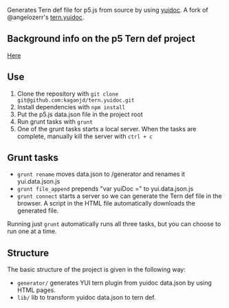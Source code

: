 Generates Tern def file for p5.js from source by using [yuidoc](https://github.com/yui/yuidoc/). A fork of @angelozerr's [tern.yuidoc](https://github.com/angelozerr/tern.yuidoc).
 
## Background info on the p5 Tern def project
[Here](https://gist.github.com/kaganjd/32c87c49fda5f61b78aa2b88993daca4)

## Use
1.  Clone the repository with `git clone git@github.com:kaganjd/tern.yuidoc.git`
2.  Install dependencies with `npm install`
3.  Put the p5.js data.json file in the project root
3.  Run grunt tasks with `grunt`
4.  One of the grunt tasks starts a local server. When the tasks are complete, manually kill the server with `ctrl + c`

## Grunt tasks
 * `grunt rename` moves data.json to /generator and renames it yui.data.json.js
 * `grunt file_append` prepends "var yuiDoc =" to yui.data.json.js
 * `grunt connect` starts a server so we can generate the Tern def file in the browser. A script in the HTML file automatically downloads the generated file.

Running just `grunt` automatically runs all three tasks, but you can choose to run one at a time.

## Structure
The basic structure of the project is given in the following way:

* `generator/` generates YUI tern plugin from yuidoc data.json by using HTML pages.
* `lib/` lib to  transform yuidoc data.json to tern def.
